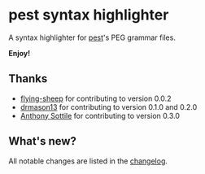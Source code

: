 # pest syntax highlighter

A syntax highlighter for [pest](https://github.com/pest-parser/pest)'s PEG
grammar files.

**Enjoy!**

## Thanks

-   [flying-sheep](https://github.com/flying-sheep) for contributing to version 0.0.2
-   [drmason13](https://github.com/drmason13) for contributing to version 0.1.0 and 0.2.0
-   [Anthony Sottile](https://github.com/asottile) for contributing to version 0.3.0

## What's new?

All notable changes are listed in the
[changelog](https://github.com/Stef-Gijsberts/pest-Syntax-Highlighting-for-vscode/blob/master/CHANGELOG.md).
